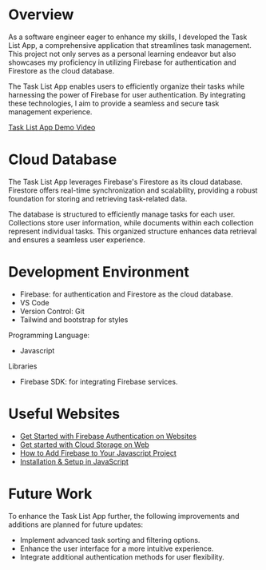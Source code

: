 # Overview

As a software engineer eager to enhance my skills, I developed the Task List App, a comprehensive application that streamlines task management. This project not only serves as a personal learning endeavor but also showcases my proficiency in utilizing Firebase for authentication and Firestore as the cloud database.

The Task List App enables users to efficiently organize their tasks while harnessing the power of Firebase for user authentication. By integrating these technologies, I aim to provide a seamless and secure task management experience.

[Task List App Demo Video](https://www.youtube.com/watch?v=rceWH8bHgB0)

# Cloud Database

The Task List App leverages Firebase's Firestore as its cloud database. Firestore offers real-time synchronization and scalability, providing a robust foundation for storing and retrieving task-related data.

The database is structured to efficiently manage tasks for each user. Collections store user information, while documents within each collection represent individual tasks. This organized structure enhances data retrieval and ensures a seamless user experience.

# Development Environment

* Firebase: for authentication and Firestore as the cloud database.
* VS Code
* Version Control: Git
* Tailwind and bootstrap for styles
  
Programming Language: 
* Javascript

Libraries
* Firebase SDK: for integrating Firebase services.

# Useful Websites


- [Get Started with Firebase Authentication on Websites](https://firebase.google.com/docs/auth/web/start)
- [Get started with Cloud Storage on Web](https://firebase.google.com/docs/storage/web/start)
- [How to Add Firebase to Your Javascript Project](https://medium.com/nerd-for-tech/how-to-add-firebase-to-your-javascript-project-1cb998b51856)
- [Installation & Setup in JavaScript](https://firebase.google.com/docs/database/web/start)

# Future Work

To enhance the Task List App further, the following improvements and additions are planned for future updates:

- Implement advanced task sorting and filtering options.
- Enhance the user interface for a more intuitive experience.
- Integrate additional authentication methods for user flexibility.